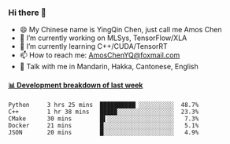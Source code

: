 ### Hi there 👋
- 😄 My Chinese name is YingQin Chen, just call me Amos Chen
- 🔭 I’m currently working on MLSys, TensorFlow/XLA
- 🌱 I’m currently learning C++/CUDA/TensorRT
- 📫 How to reach me: AmosChenYQ@foxmail.com
- 💬 Talk with me in Mandarin, Hakka, Cantonese, English

<!-- waka-box start -->
#### <a href="https://gist.github.com/becb911736b10de673d72f2a472b1e52" target="_blank">📊 Development breakdown of last week</a>
```text
Python     3 hrs 25 mins  ██████████▏░░░░░░░░░░  48.7%
C++        1 hr 38 mins   ████▉░░░░░░░░░░░░░░░░  23.3%
CMake      30 mins        █▌░░░░░░░░░░░░░░░░░░░   7.3%
Docker     21 mins        █░░░░░░░░░░░░░░░░░░░░   5.1%
JSON       20 mins        █░░░░░░░░░░░░░░░░░░░░   4.9%
```
<!-- waka-box end -->


<!--
**AmosChenYQ/AmosChenYQ** is a ✨ _special_ ✨ repository because its `README.md` (this file) appears on your GitHub profile.

Here are some ideas to get you started:

- 🔭 I’m currently working on 
- 🌱 I’m currently learning ...
- 👯 I’m looking to collaborate on ...
- 🤔 I’m looking for help with ...
- 📫 How to reach me: AmosChenYQ@foxmail.com
- 😄 Pronouns: ...
- ⚡ Fun fact: ...
-->
